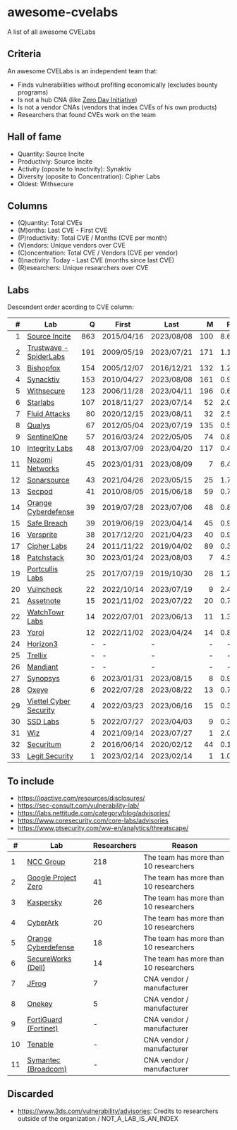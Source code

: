 # awesome-cvelabs

A list of all awesome CVELabs

## Criteria

An awesome CVELabs is an independent team that:

* Finds vulnerabilities without profiting economically (excludes bounty programs)
* Is not a hub CNA (like [Zero Day Initiative](https://www.zerodayinitiative.com/))
* Is not a vendor CNAs (vendors that index CVEs of his own products)
* Researchers that found CVEs work on the team

## Hall of fame

* Quantity: Source Incite
* Productiviy: Source Incite
* Activity (oposite to Inactivity): Synaktiv
* Diversity (oposite to Concentration): Cipher Labs
* Oldest: Withsecure

## Columns

* (Q)uantity: Total CVEs
* (M)onths: Last CVE - First CVE
* (P)roductivity: Total CVE / Months (CVE per month)
* (V)endors: Unique vendors over CVE 
* (C)oncentration: Total CVE / Vendors (CVE per vendor)
* (I)nactivity: Today - Last CVE (months since last CVE)
* (R)esearchers: Unique researchers over CVE

## Labs

Descendent order acording to CVE column:

|  #  | Lab |  Q  |    First    |    Last     |  M  |  P  |  V  |  C  |  I  |  R  |
| --: |----------------------------------------------------| --: |------------|------------| --: | --: | --: | --: | --: | --: |
|  1  | [Source Incite](https://srcincite.io/advisories/) | 863 | 2015/04/16  | 2023/08/08 | 100 | 8.6 |  65 | 13.2 |  0  |  14  |
|  2  | [Trustwave - SpiderLabs](https://www.trustwave.com/en-us/resources/security-resources/security-advisories/) | 191 | 2009/05/19  | 2023/07/21 | 171 | 1.1 |  63 |  3.0   |  1  |  60  |
|  3  | [Bishopfox](https://bishopfox.com/blog/advisories) | 154 | 2005/12/07  | 2016/12/21 | 132 | 1.2 |  44 |  3.5 |  78 |  43  |
|  4  | [Synacktiv](https://www.synacktiv.com/en/advisories) | 153 | 2010/04/27  | 2023/08/08 | 161 | 0.9 |  52 |  2.9 |  0  |  42  |
|  5  | [Withsecure](https://labs.withsecure.com/advisories/) | 123 | 2006/11/28  | 2023/04/11 | 196 | 0.6 |  73 |  1.7 |  4  |  -  |
|  6  | [Starlabs](https://starlabs.sg/advisories)       | 107 | 2018/11/27  | 2023/07/14 |  52 | 2.0 |  24 |  4.4 |  1  |  3  |
|  7  | [Fluid Attacks](https://fluidattacks.com/advisories/) |  80 | 2020/12/15  | 2023/08/11 |  32 | 2.5 |  53 |  1.5 |  0  |  6  |
|  8  | [Qualys](https://www.qualys.com/research/security-advisories/) |  67 | 2012/05/04  | 2023/07/19 | 135 | 0.5 |  41 |  -   |  1  |  -  |
|  9  | [SentinelOne](https://www.sentinelone.com/labs/our-cves/) |  57 | 2016/03/24  | 2022/05/05 |  74 | 0.8 |  25 |  2.2 |  16 |  5  |
| 10  | [Integrity Labs](https://labs.integrity.pt/advisories/) |  48 | 2013/07/09  | 2023/04/20 | 117 | 0.4 |  37 |  1.3 |  4  |  7  |
| 11  | [Nozomi Networks](https://www.nozominetworks.com/labs/vulnerability-advisories/) |  45 | 2023/01/31  | 2023/08/09 |  7  | 6.4 |  8  |  5.6 |  0  |  -  |
| 12  | [Sonarsource](https://www.sonarsource.com/)      |  43 | 2021/04/26  | 2023/05/15 |  25 | 1.7 |  -  |  -  |  2  |  -  |
| 13  | [Secpod](https://www.secpod.com/)                 |  41 | 2010/08/05  | 2015/06/18 |  59 | 0.7 |  35 |  1.1 |  97 |  8  |
| 14  | [Orange Cyberdefense](https://www.orangecyberdefense.com) |  39 | 2019/07/28  | 2023/07/06 |  48 | 0.8 |  29 |  1.3 |  1  |  18 |
| 15  | [Safe Breach](https://www.safebreach.com/cve-discoveries/) |  39 | 2019/06/19  | 2023/04/14 |  45 | 0.9 |  25 |  1.6 |  4  |  -  |
| 16  | [Versprite](https://versprite.com/)               |  38 | 2017/12/20  | 2021/04/23 |  40 | 0.9 |  29 |  1.3 |  28 |  -  |
| 17  | [Cipher Labs](https://labs.cipher.com/projects/vulnerability-research/index.html) |  24 | 2011/11/22  | 2019/04/02 |  89 | 0.3 |  18 |  1.3 |  54 |  1  |
| 18  | [Patchstack](https://patchstack.com/)             |  30 | 2023/01/24  | 2023/08/03 |  7  | 4.3 |  -  |  -  |  0  |  -  |
| 19  | [Portcullis Labs](https://labs.portcullis.co.uk/advisories/) |  25 | 2017/07/19  | 2019/10/30 |  28 | 1.2 |  10 |  2.5 |  45 |  10  |
| 20  | [Vulncheck](https://vulncheck.com/)              |  22 | 2022/10/14  | 2023/07/19 |  9  | 2.4 |  16 |  1.3 |  1  |  -  |
| 21  | [Assetnote](https://www.assetnote.io/)            |  15 | 2021/11/02  | 2023/07/22 |  20 | 0.7 |  14 |  1.0 |  1  |  2  |
| 22  | [WatchTowr Labs](https://labs.watchtowr.com/)     |  14 | 2022/07/01  | 2023/06/13 |  11 | 1.3 |  10 |  1.4 |  2  |  4  |
| 23  | [Yoroi](https://yoroi.company/research/)          |  12 | 2022/11/02  | 2023/04/24 |  14 | 0.8 |  3  |  4.0 |  3  |  2  |
| 24  | [Horizon3](https://www.horizon3.ai/)             |  -  |  -          |  -          |  -  |  -  |  -  |  -   |  -  |  -  |
| 25  | [Trellix](https://www.trellix.com/)              |  -  |  -          |  -          |  -  |  -  |  -  |  -   |  -  |  -  |
| 26  | [Mandiant](https://www.mandiant.com/)            |  -  |  -          |  -          |  -  |  -  |  -  |  -   |  -  |  -  |
| 27  | [Synopsys](https://www.synopsys.com/blogs/software-security/tag/cybersecurity-research-center/) |  6  | 2023/01/31  | 2023/08/15 |  8  | 0.9 |  5  |  1.2 |  0  |  6  |
| 28  | [Oxeye](https://www.oxeye.io/resources-category/research) |  6  | 2022/07/28  | 2023/08/22 |  13 | 0.7 |  4  |  1.5 |  0  |  2  |
| 29  | [Viettel Cyber Security](https://blog.viettelcybersecurity.com/tag/researches/) |  4  | 2022/03/23  | 2023/06/16 |  15 | 0.3 |  4  |  1.0 |  2  |  7  |
| 30  | [SSD Labs](https://ssd-disclosure.com/advisories/) |  5  | 2022/07/27  | 2023/04/03 |  9  | 0.3 |  3  |  1.6 |  4  |  2  |
| 31  | [Wiz](https://www.wiz.io/blog/tag/research)      |  4  | 2021/09/14  | 2023/07/27 |  1  | 2.0 |  2  |  2.0 |  1  |  2  |
| 32  | [Securitum](https://research.securitum.com/)     |  2  | 2016/06/14  | 2020/02/12 |  44 | 0.1 |  2  |  1.0 |  42 |  1  |
| 33  | [Legit Security](https://www.legitsecurity.com/) |  1  | 2023/02/14  | 2023/02/14 |  1  | 1.0 |  1  |  1.0 |  7  |  1  |

## To include

* https://ioactive.com/resources/disclosures/
* https://sec-consult.com/vulnerability-lab/
* https://labs.nettitude.com/category/blog/advisories/
* https://www.coresecurity.com/core-labs/advisories
* https://www.ptsecurity.com/ww-en/analytics/threatscape/

| #  | Lab                                                   | Researchers | Reason                                |
|----|-------------------------------------------------------|-------------|---------------------------------------|
| 1  | [NCC Group](https://research.nccgroup.com/category/technical-advisories/) | 218         | The team has more than 10 researchers |
| 2  | [Google Project Zero](https://googleprojectzero.blogspot.com/)                    | 41          | The team has more than 10 researchers |
| 3  | [Kaspersky](https://www.kaspersky.com/about/team/great)                            | 26          | The team has more than 10 researchers |
| 4  | [CyberArk](https://labs.cyberark.com/cyberark-labs-security-advisories/)            | 20          | The team has more than 10 researchers |
| 5  | [Orange Cyberdefense](https://www.orangecyberdefense.com)                          | 18          | The team has more than 10 researchers |
| 6  | [SecureWorks (Dell)](https://www.secureworks.com/research/#resource-type=Advisory)  | 14          | The team has more than 10 researchers |
| 7  | [JFrog](https://research.jfrog.com/)                                               | 7           | CNA vendor / manufacturer            |
| 8  | [Onekey](https://onekey.com/research/)                                             | 5           | CNA vendor / manufacturer            |
| 9  | [FortiGuard (Fortinet)](https://www.fortiguard.com/zeroday)                        | -           | CNA vendor / manufacturer            |
| 10 | [Tenable](https://www.tenable.com/security/research)                               | -           | CNA vendor / manufacturer            |
| 11 | [Symantec (Broadcom)](https://support.broadcom.com/web/ecx/security-advisory)      | -           | CNA vendor / manufacturer            |

## Discarded

* https://www.3ds.com/vulnerability/advisories: Credits to researchers outside of the organization / NOT_A_LAB_IS_AN_INDEX
